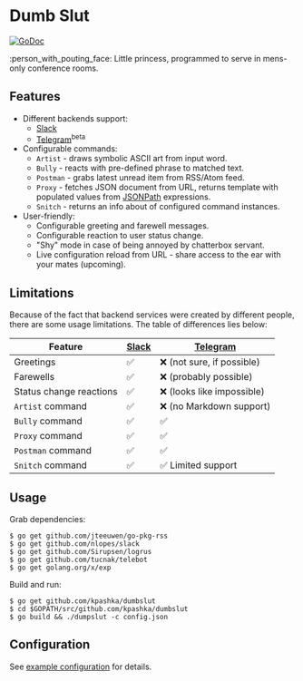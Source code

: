 # Dumb Slut

[![GoDoc](https://godoc.org/github.com/kpashka/dumbslut?status.svg)](https://godoc.org/github.com/kpashka/dumbslut)

:person_with_pouting_face: Little princess, programmed to serve in mens-only conference rooms.

## Features

* Different backends support:
	* [Slack](https://api.slack.com/bot-users)
	* [Telegram](https://core.telegram.org/bots)<sup>beta</sup> 
* Configurable commands:
	* `Artist` - draws symbolic ASCII art from input word.
	* `Bully` - reacts with pre-defined phrase to matched text.
	* `Postman` - grabs latest unread item from RSS/Atom feed.
	* `Proxy` - fetches JSON document from URL, returns template with populated values from [JSONPath](https://github.com/NodePrime/jsonpath#path-syntax) expressions.
	* `Snitch` - returns an info about of configured command instances.
* User-friendly:
	* Configurable greeting and farewell messages.
	* Configurable reaction to user status change.
	* "Shy" mode in case of being annoyed by chatterbox servant.
	* Live configuration reload from URL - share access to the ear with your mates (upcoming).

## Limitations

Because of the fact that backend services were created by different people, there are some usage limitations. The table of differences lies below:

| Feature                 | [Slack](https://api.slack.com/bot-users) | [Telegram](https://core.telegram.org/bots) |
| ----------------------- | ---------------------------------------- | ------------------------------------------ |
| Greetings               | :white_check_mark:                       | :x: (not sure, if possible)                |
| Farewells               | :white_check_mark:                       | :x: (probably possible)                    |
| Status change reactions | :white_check_mark:                       | :x: (looks like impossible)                |
| `Artist` command        | :white_check_mark:                       | :x: (no Markdown support)                  |
| `Bully` command         | :white_check_mark:                       | :white_check_mark:                         |
| `Proxy` command         | :white_check_mark:                       | :white_check_mark:                         |
| `Postman` command       | :white_check_mark:                       | :white_check_mark:                         |
| `Snitch` command        | :white_check_mark:                       | :white_check_mark: Limited support         |

## Usage

Grab dependencies:

	$ go get github.com/jteeuwen/go-pkg-rss
	$ go get github.com/nlopes/slack
	$ go get github.com/Sirupsen/logrus
	$ go get github.com/tucnak/telebot
	$ go get golang.org/x/exp

Build and run:

	$ go get github.com/kpashka/dumbslut
	$ cd $GOPATH/src/github.com/kpashka/dumbslut
	$ go build && ./dumpslut -c config.json

## Configuration

See [example configuration](config.example.json) for details.